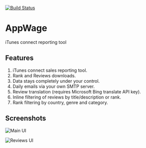 [![Build Status](https://travis-ci.org/travis-ci/travis-web.svg?branch=master)](https://travis-ci.org/travis-ci/travis-web)

# AppWage
iTunes connect reporting tool

## Features
1. iTunes connect sales reporting tool.
2. Rank and Reviews downloads.
3. Data stays completely under your control.
4. Daily emails via your own SMTP server.
5. Review translation (requires Microsoft Bing translate API key).
6. Inline filtering of reviews by title/description or rank.
7. Rank filtering by country, genre and category.

## Screenshots
![Main UI](http://i.imgur.com/XDqfYqD.png "Main UI")

![Reviews UI](http://i.imgur.com/gOnkpaR.png "Reviews UI")
